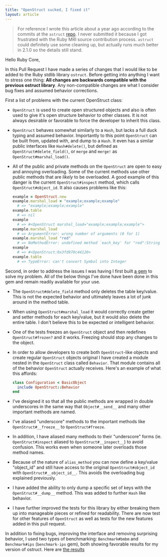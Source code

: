 ```yaml
---
title: "OpenStruct sucked, I fixed it"
layout: article
---
```


> For reference I wrote this article about a year ago according to the commits at the `astruct` [repo](https://github.com/krainboltgreene/astruct). I never submitted it because I got frustrated with the Ruby MRI source contribution process. `astruct` could definitely use some cleaning up, but actually runs much better in 2.1.0 so the details still stand.

Hello Ruby Core,

In this Pull Request I have made a series of changes that I would like to be added to the Ruby stdlib library `ostruct`. Before getting into anything I want to stress one thing: **All changes are backwards compatible with the previous ostruct library**. Any non-compatible changes are what I consider bug fixes and assumed behavior corrections.

First a list of problems with the current OpenStruct class:

  * `OpenStruct` is used to create open structured objects and also is often used to give it's open structure behavior to other classes. It is not always desirable or favorable to force the developer to inherit this class.
  * `OpenStruct` behaves somewhat similarly to a `Hash`, but lacks a full duck typing and assumed behavior. Importantly to this point `OpenStruct` can be built from, updated with, and dump to a `Hash`. It even has a similar public interfaces like `Hash#delete()`, but defined as `OpenStruct#delete_field()`, or `merge` and `merge!` as `OpenStruct#marshal_load()`.
  * All of the public and private methods on the `OpenStruct` are open to easy and annoying overloading. Some of the current methods use other public methods that are *likely* to be overloaded. A good example of this danger is the current `OpenStruct#inspect` method, which calls `OpenStruct#object_id`. It also causes problems like this:

    ``` ruby
    example = OpenStruct.new
    example.marshal_load = "example;example;example"
      # => "example;example;example"
    example.table
      # => nil
    example
      # => #<OpenStruct marshal_load="example;example;example">
    example.marshal_load
      # => ArgumentError: wrong number of arguments (0 for 1)
    example.marshal_load "red"
      # => NoMethodError: undefined method `each_key' for "red":String
    example
      # => #<OpenStruct:0x3fd970c44120>
    example.table
      # => TypeError: can't convert Symbol into Integer
    ```

Second, in order to address the issues I was having I first built [a gem](http://rubygems.org/gems/astruct) to solve my problem. All of the below things I've done have been done in this gem and remain readily available for your use.

  * The `OpenStruct#delete_field` method only deletes the table key/value. This is not the expected behavior and ultimately leaves a lot of junk around in the method table.
  * When using `OpenStruct#marshal_load` it would correctly create getter and setter methods for each key/value, but it would also delete the entire table. I don't believe this to be expected or intelligent behavior.
  * One of the tests freezes an `OpenStruct` object and then redefines `OpenStruct#frozen?` and it works. Freezing should stop any changes to the object.
  * In order to allow developers to create both `OpenStruct`-like objects and create regular `OpenStruct` objects original I have created a module nested in the `OpenStruct` class called `Behavior`. That module contains all of the behavior `OpenStruct` actually receives. Here's an example of what this affords:

    ``` ruby
    class Configuration < BasicObject
      include OpenStruct::Behavior
    end
    ```

  * I've designed it so that all the public methods are wrapped in double underscores in the same way that `Object#__send__` and many other important methods are named.
  * I've aliased "underscore" methods to the important methods like `OpenStruct#__freeze__` to `OpenStruct#freeze`.
  * In addition, I have aliased many methods to their "underscore" forms (ie. `OpenStruct#inspect` aliased to `OpenStruct#__inspect__`) to avoid confusion. This works even when someone later overloads those method names.
  * Because of the nature of `alias_method` you can now define a key/value "object\_id" and still have access to the original `OpenStruct#object_id` with `OpenStruct#__object_id__`. This avoids the overloading bug explained previously.
  * I have added the ability to only dump a specific set of keys with the `OpenStruct#__dump__` method. This was added to further `Hash` like behavior.
  * I have further improved the tests for this library by either breaking them up into manageable pieces or refined for readability. There are now test for other features of `OpenStruct` as well as tests for the new features added in this pull request.

In addition to fixing bugs, improving the interface and removing surprising behavior, I used two types of benchmarking: `Benchmark#bmbm` and `Benchmark#ips` (`benchmark-ips` gem), both showing favorable results for my version of ostruct. Here are [the results](https://gist.github.com/3462357)
